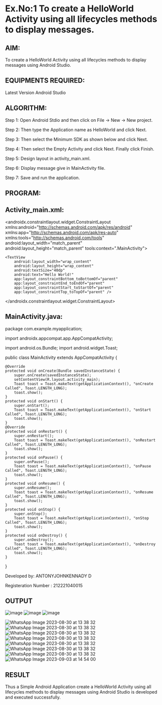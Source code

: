 # Ex.No:1 To create a HelloWorld Activity using all lifecycles methods to display messages.


## AIM:

To create a HelloWorld Activity using all lifecycles methods to display messages using Android Studio.

## EQUIPMENTS REQUIRED:

Latest Version Android Studio

## ALGORITHM:

Step 1: Open Android Stdio and then click on File -> New -> New project.

Step 2: Then type the Application name as HelloWorld and click Next. 

Step 3: Then select the Minimum SDK as shown below and click Next.

Step 4: Then select the Empty Activity and click Next. Finally click Finish.

Step 5: Design layout in activity_main.xml.

Step 6: Display message give in MainActivity file.

Step 7: Save and run the application.

## PROGRAM:
## Activity_main.xml:
<?xml version="1.0" encoding="utf-8"?>
<androidx.constraintlayout.widget.ConstraintLayout xmlns:android="http://schemas.android.com/apk/res/android"
    xmlns:app="http://schemas.android.com/apk/res-auto"
    xmlns:tools="http://schemas.android.com/tools"
    android:layout_width="match_parent"
    android:layout_height="match_parent"
    tools:context=".MainActivity">
    
    <TextView
        android:layout_width="wrap_content"
        android:layout_height="wrap_content"
        android:textSize="40dp"
        android:text="Hello World!"
        app:layout_constraintBottom_toBottomOf="parent"
        app:layout_constraintEnd_toEndOf="parent"
        app:layout_constraintStart_toStartOf="parent"
        app:layout_constraintTop_toTopOf="parent" />

</androidx.constraintlayout.widget.ConstraintLayout>

## MainActivity.java:
package com.example.myapplication;

import androidx.appcompat.app.AppCompatActivity;

import android.os.Bundle;
import android.widget.Toast;

public class MainActivity extends AppCompatActivity {

    @Override
    protected void onCreate(Bundle savedInstanceState) {
        super.onCreate(savedInstanceState);
        setContentView(R.layout.activity_main);
        Toast toast = Toast.makeText(getApplicationContext(), "onCreate Called", Toast.LENGTH_LONG);
        toast.show();
    }
    protected void onStart() {
        super.onStart();
        Toast toast = Toast.makeText(getApplicationContext(), "onStart Called", Toast.LENGTH_LONG);
        toast.show();
    }
    @Override
    protected void onRestart() {
        super.onRestart();
        Toast toast = Toast.makeText(getApplicationContext(), "onRestart Called", Toast.LENGTH_LONG);
        toast.show();
    }
    protected void onPause() {
        super.onPause();
        Toast toast = Toast.makeText(getApplicationContext(), "onPause Called", Toast.LENGTH_LONG);
        toast.show();
    }
    protected void onResume() {
        super.onResume();
        Toast toast = Toast.makeText(getApplicationContext(), "onResume Called", Toast.LENGTH_LONG);
        toast.show();
    }
    protected void onStop() {
        super.onStop();
        Toast toast = Toast.makeText(getApplicationContext(), "onStop Called", Toast.LENGTH_LONG);
        toast.show();
    }
    protected void onDestroy() {
        super.onDestroy();
        Toast toast = Toast.makeText(getApplicationContext(), "onDestroy Called", Toast.LENGTH_LONG);
        toast.show();
    }
}


Developed by: ANTONYJOHNKENNADY D

Registeration Number : 212221040015

## OUTPUT

![image](https://github.com/ThiruThanikaiarasu/Mobile-Application-Development/assets/126568917/a2482c99-ac97-4470-97a7-70a742b84435)
![image](https://github.com/ThiruThanikaiarasu/Mobile-Application-Development/assets/126568917/a85ee5ea-0b2b-4055-b0c5-104151bbc0bd)
![image](https://github.com/ThiruThanikaiarasu/Mobile-Application-Development/assets/126568917/37b6b016-0af4-48da-be8b-be7a93a8525f)

![WhatsApp Image 2023-08-30 at 13 38 32](https://github.com/ThiruThanikaiarasu/Mobile-Application-Development/assets/126568917/70d48e7a-e006-45f3-8bee-cb1d7590c018)
![WhatsApp Image 2023-08-30 at 13 38 32](https://github.com/ThiruThanikaiarasu/Mobile-Application-Development/assets/126568917/592b9026-153f-4958-886c-411a44032dc3)
![WhatsApp Image 2023-08-30 at 13 38 32](https://github.com/ThiruThanikaiarasu/Mobile-Application-Development/assets/126568917/69b02f5c-6ed4-4b6e-af9c-82bf0b1f752c)
![WhatsApp Image 2023-08-30 at 13 38 32](https://github.com/ThiruThanikaiarasu/Mobile-Application-Development/assets/126568917/79e6335f-774c-43e5-ad0b-d323ff545eb4)
![WhatsApp Image 2023-08-30 at 13 38 32](https://github.com/ThiruThanikaiarasu/Mobile-Application-Development/assets/126568917/a3514219-a312-4259-a32a-e5dfed6f2c29)
![WhatsApp Image 2023-08-30 at 13 38 32](https://github.com/ThiruThanikaiarasu/Mobile-Application-Development/assets/126568917/872f57fc-7aa1-446f-b59f-6b098827a398)
![WhatsApp Image 2023-08-30 at 13 38 32](https://github.com/ThiruThanikaiarasu/Mobile-Application-Development/assets/126568917/1e24b153-c6be-44b9-8f75-6882a41129df)
![WhatsApp Image 2023-09-03 at 14 54 00](https://github.com/ThiruThanikaiarasu/Mobile-Application-Development/assets/126568917/681c5a9a-af98-49dd-b002-05011013fbb4)




## RESULT
Thus a Simple Android Application create a HelloWorld Activity using all lifecycles methods to display messages using Android Studio is developed and executed successfully.
